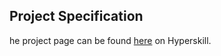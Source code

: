 ## Project Specification

he project page can be found [here](https://hyperskill.org/projects/60?track=1) on Hyperskill.